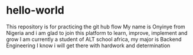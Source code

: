 # hello-world
This repository is for practicing the git hub flow
My name is Onyinye from Nigeria and i am glad to join this platform to learn, improve, implement and grow
I am currently a student of ALT school africa, my major is Backend Engineering
I know i will get there with hardwork and determination
